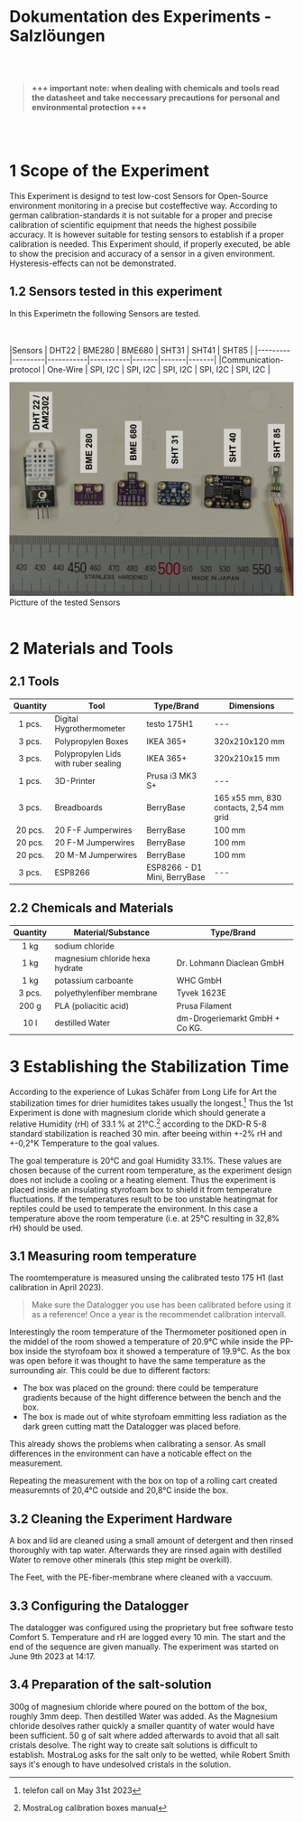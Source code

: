 Dokumentation des Experiments - Salzlöungen
===
<br/><br/>
> __+++ important note: when dealing with  chemicals and tools read the datasheet and take neccessary precautions for personal and environmental protection +++__

<br/><br/>

# 1 Scope of the Experiment
This Experiment is designd to test low-cost Sensors for Open-Source environment monitoring in a precise but costeffective way.
According to german calibration-standards it is not suitable for a proper and precise calibration of scientific equipment that needs the highest possibile accuracy. It is however suitable for testing sensors to establish if a proper calibration is needed.
This Experiment should, if properly executed, be able to show the precision  and accuracy of a sensor in  a given environment. Hysteresis-effects can not be demonstrated.

## 1.2 Sensors tested in this experiment
In this Experimetn the following Sensors are tested.

<br/><br/>
|Sensors |	DHT22	| BME280	| BME680	| SHT31	| SHT41	| SHT85 |
|---------|---------|-----------|-----------|-------|-------|-------|
|Communication-protocol |	One-Wire	| SPI, I2C	| SPI, I2C	| SPI, I2C	| SPI, I2C	| SPI, I2C |

![Abbildung der 6 Sensortypen](https://github.com/ZieBar/M.A.-Thesis/blob/e8368e8d98c811b5c88421134cfb4076032809b6/Experiment/Abbildungen/_DSC3556.jpg)
Pictture of the tested Sensors
<br/><br/>



# 2 Materials and Tools

## 2.1 Tools

|Quantity|Tool|Type/Brand|Dimensions|
|:---:|---|---|---|
|1 pcs.|Digital Hygrothermometer|testo 175H1|---|
|3 pcs.|Polypropylen Boxes |IKEA 365+|320x210x120 mm|
|3 pcs.|Polypropylen Lids with ruber sealing|IKEA 365+|320x210x15 mm|
|1 pcs.|3D-Printer|Prusa i3 MK3 S+|---|
|3 pcs.|Breadboards|BerryBase|165 x55 mm, 830 contacts, 2,54 mm grid|
|20 pcs.|20 F-F Jumperwires|BerryBase|100 mm|
|20 pcs.|20 F-M Jumperwires|BerryBase|100 mm|
|20 pcs.|20 M-M Jumperwires|BerryBase|100 mm|
|3 pcs.|ESP8266|ESP8266 - D1 Mini, BerryBase|---|

## 2.2 Chemicals and Materials

|Quantity|Material/Substance|Type/Brand|
|:---:|---|---|
|1 kg|sodium chloride||
|1 kg|magnesium chloride hexa hydrate|Dr. Lohmann Diaclean GmbH|
|1 kg|potassium carboante|WHC GmbH|
|3 pcs.|polyethylenfiber membrane|Tyvek 1623E|
|200 g|PLA (poliacitic acid)|Prusa Filament|
|10 l|destilled Water|dm-Drogeriemarkt GmbH + Co KG.|


# 3 Establishing the Stabilization Time

According to the experience of Lukas Schäfer from Long Life for Art the stabilization times for drier humidites takes usually the longest.[^1] Thus the 1st Experiment is done with magnesium cloride which should generate a relative Humidity (rH) of 33.1 % at 21°C.[^2] according to the DKD-R 5-8 standard stabilization is reached 30 min. after beeing within  +-2% rH and +-0,2°K Temperature to the goal values.

The goal temperature is 20°C and goal Humidity 33.1%. These values are chosen because of the current room temperature, as the experiment design does not include a cooling or a heating element. Thus the experiment is placed inside an insulating styrofoam box to shield it from temperature fluctuations. If the temperatures result to be too unstable heatingmat for reptiles could be used to temperate the environment. In this case a temperature above the room temperature (i.e. at 25°C resulting in 32,8% rH) should be used.

## 3.1 Measuring room temperature
The roomtemperature is measured unsing the calibrated testo 175 H1 (last calibration in April 2023).
> Make sure the Datalogger you use has been calibrated before using it as a reference! Once a year is the recommendet calibration intervall.

Interestingly the room temperature of the Thermometer positioned open in the middel of the room showed a temperature of 20.9°C while inside the PP-box inside the styrofoam box it showed a temperature of 19.9°C. 
As the box was open before it was thought to have the same temperature as the surrounding air.
This could be due to different factors: 
- The box was placed on the ground: there could be temperature gradients because of the hight difference between the bench and the box.
- The box is made out of white styrofoam emmitting less radiation as the dark green cutting matt the Datalogger was placed before.

This already shows the problems when calibrating a sensor. As small differences in the environment can have a noticable effect on the measurement.

Repeating the measurement with the box on top of a rolling cart created measuremnts of 20,4°C outside and 20,8°C inside the box.


## 3.2 Cleaning the Experiment Hardware

A box and lid are cleaned using a small amount of detergent and then rinsed thoroughly with tap water. Afterwards they are rinsed again with destilled Water to remove other minerals (this step might be overkill).

The Feet, with the PE-fiber-membrane where cleaned with a vaccuum.

## 3.3 Configuring the Datalogger
The datalogger was configured using the proprietary but free software testo Comfort 5. Temperature and rH are logged every 10 min. The start and the end of the sequence are given manually.
The experiment was started on June 9th 2023 at 14:17.

## 3.4 Preparation of the salt-solution

300g of magnesium chloride where poured on the bottom of the box, roughly 3mm deep. Then destilled Water was added.
As the Magnesium chloride desolves rather quickly a smaller quantity of water would have been sufficient. 50 g of salt where added afterwards to avoid that all salt cristals desolve. 
The right way to create salt solutions is difficult to establish. MostraLog asks for the salt only to be wetted, while Robert Smith says it's enough to have undesolved cristals in the solution.


[^1]: telefon call on May 31st 2023
[^2]: MostraLog calibration boxes manual
